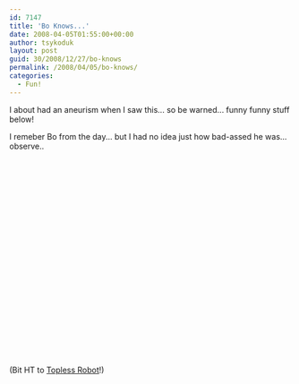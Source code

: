 ```yaml
---
id: 7147
title: 'Bo Knows...'
date: 2008-04-05T01:55:00+00:00
author: tsykoduk
layout: post
guid: 30/2008/12/27/bo-knows
permalink: /2008/04/05/bo-knows/
categories:
  - Fun!
---
```

<p>I about had an aneurism when I saw this... so be warned... funny funny stuff below!</p>

<!--more-->

<p>I remeber Bo from the day... but I had no idea just how bad-assed he was... observe..</p>


<object width="425" height="355"><param name="movie" value="http://www.youtube.com/v/hAAgfY_NHzw&#38;hl=en"></param><param name="wmode" value="transparent"></param><embed src="http://www.youtube.com/v/hAAgfY_NHzw&#38;hl=en" type="application/x-shockwave-flash" wmode="transparent" width="425" height="355"></embed></object>

<p>(Bit HT to <a href="http://www.toplessrobot.com/2008/03/meet_the_biggest_video_game_badass_of_all_time.php">Topless Robot</a>!)</p>